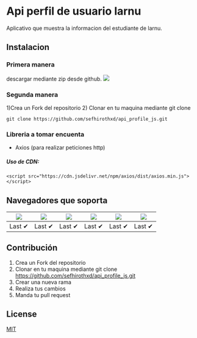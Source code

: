 # Api perfil de usuario larnu

Aplicativo que muestra la informacion del estudiante de larnu.

## Instalacion

### Primera manera

descargar mediante zip desde github.
![](https://res.cloudinary.com/skillien/image/upload/v1658457672/descargar-githubperfil_st1cbk.png)

### Segunda manera

1)Crea un Fork del repositorio 2) Clonar en tu maquina mediante git clone

`git clone https://github.com/sefhirothxd/api_profile_js.git`

### Libreria a tomar encuenta

- Axios (para realizar peticiones http)

##### Uso de CDN:

`<script src="https://cdn.jsdelivr.net/npm/axios/dist/axios.min.js"></script>`

## Navegadores que soporta

| ![](https://raw.githubusercontent.com/alrra/browser-logos/main/src/chrome/chrome_48x48.png) | ![](https://raw.githubusercontent.com/alrra/browser-logos/main/src/firefox/firefox_48x48.png) | ![](https://raw.githubusercontent.com/alrra/browser-logos/main/src/safari/safari_48x48.png) | ![](https://raw.githubusercontent.com/alrra/browser-logos/main/src/opera/opera_48x48.png) | ![](https://raw.githubusercontent.com/alrra/browser-logos/main/src/edge/edge_48x48.png) | ![](https://raw.githubusercontent.com/alrra/browser-logos/master/src/archive/internet-explorer_9-11/internet-explorer_9-11_48x48.png) |
| ------------------------------------------------------------------------------------------- | --------------------------------------------------------------------------------------------- | ------------------------------------------------------------------------------------------- | ----------------------------------------------------------------------------------------- | --------------------------------------------------------------------------------------- | ------------------------------------------------------------------------------------------------------------------------------------- |
| Last ✔                                                                                      | Last ✔                                                                                        | Last ✔                                                                                      | Last ✔                                                                                    | Last ✔                                                                                  | Last ✔                                                                                                                                |

## Contribución

1. Crea un Fork del repositorio
2. Clonar en tu maquina mediante git clone https://github.com/sefhirothxd/api_profile_js.git
3. Crear una nueva rama
4. Realiza tus cambios
5. Manda tu pull request

## License

[MIT](https://choosealicense.com/licenses/mit/)
